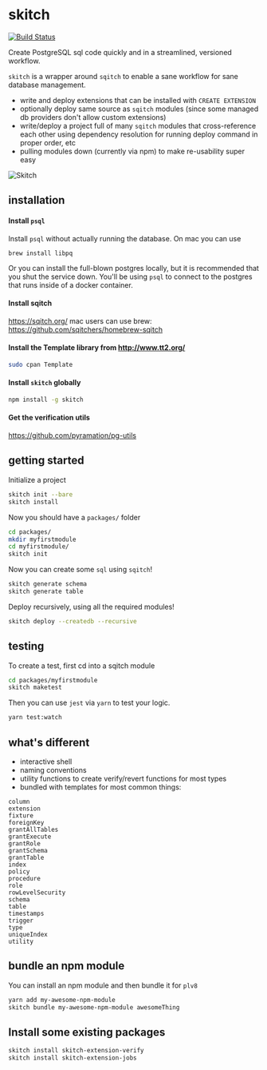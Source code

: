 # skitch

[![Build Status](https://travis-ci.org/AirPageInc/skitch.svg?branch=master)](https://travis-ci.org/AirPageInc/skitch)

Create PostgreSQL sql code quickly and in a streamlined, versioned workflow.

`skitch` is a wrapper around `sqitch` to enable a sane workflow for sane database management.

* write and deploy extensions that can be installed with `CREATE EXTENSION`
* optionally deploy same source as `sqitch` modules (since some managed db providers don't allow custom extensions)
* write/deploy a project full of many `sqitch` modules that cross-reference each other using dependency resolution for running deploy command in proper order, etc
* pulling modules down (currently via npm) to make re-usability super easy

![Skitch](/skitch.gif?raw=true "Skitch in Action")

## installation

#### Install `psql`

Install `psql` without actually running the database. On mac you can use

`brew install libpq`

Or you can install the full-blown postgres locally, but it is recommended that you shut the service down. You'll be using `psql` to connect to the postgres that runs inside of a docker container.

#### Install sqitch

https://sqitch.org/
mac users can use brew: https://github.com/sqitchers/homebrew-sqitch

#### Install the Template library from http://www.tt2.org/

```sh
sudo cpan Template
```

#### Install `skitch` globally

```sh
npm install -g skitch
```

#### Get the verification utils

https://github.com/pyramation/pg-utils

## getting started

Initialize a project

```sh
skitch init --bare
skitch install
```

Now you should have a `packages/` folder

```sh
cd packages/
mkdir myfirstmodule
cd myfirstmodule/
skitch init
```

Now you can create some `sql` using `sqitch`!

```sh
skitch generate schema
skitch generate table
```

Deploy recursively, using all the required modules!

```sh
skitch deploy --createdb --recursive
```

## testing

To create a test, first cd into a sqitch module

```sh
cd packages/myfirstmodule
skitch maketest
```

Then you can use `jest` via `yarn` to test your logic.

```sh
yarn test:watch
```

## what's different

* interactive shell
* naming conventions
* utility functions to create verify/revert functions for most types
* bundled with templates for most common things:

```
column
extension
fixture
foreignKey
grantAllTables
grantExecute
grantRole
grantSchema
grantTable
index
policy
procedure
role
rowLevelSecurity
schema
table
timestamps
trigger
type
uniqueIndex
utility
```

## bundle an npm module

You can install an npm module and then bundle it for `plv8`

```sh
yarn add my-awesome-npm-module
skitch bundle my-awesome-npm-module awesomeThing
```

## Install some existing packages

```sh
skitch install skitch-extension-verify
skitch install skitch-extension-jobs
```
